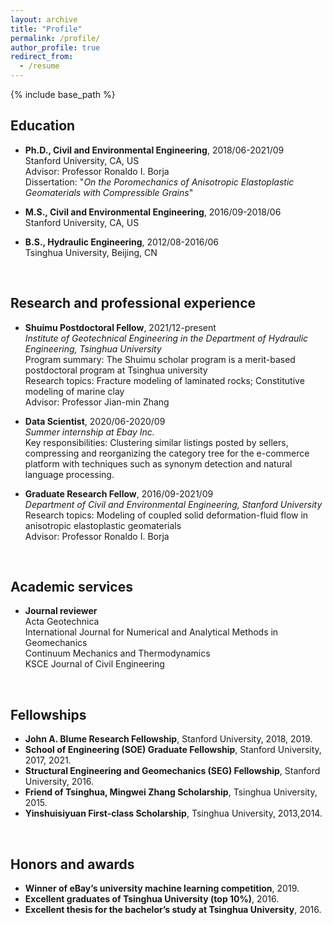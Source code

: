 ```yaml
---
layout: archive
title: "Profile"
permalink: /profile/
author_profile: true
redirect_from:
  - /resume
---
```


{% include base_path %}

## Education
* <b>Ph.D., Civil and Environmental Engineering</b>, 2018/06-2021/09   
  Stanford University, CA, US    
  Advisor: Professor Ronaldo I. Borja   
  Dissertation: "<i>On the Poromechanics of Anisotropic Elastoplastic Geomaterials with Compressible Grains</i>"  
  
* <b>M.S., Civil and Environmental Engineering</b>, 2016/09-2018/06   
  Stanford University, CA, US    
  
* <b>B.S., Hydraulic Engineering</b>, 2012/08-2016/06   
  Tsinghua University, Beijing, CN    
<br>

## Research and professional experience
* <b>Shuimu Postdoctoral Fellow</b>, 2021/12-present  
  <i>Institute of Geotechnical Engineering in the Department of Hydraulic Engineering, Tsinghua University</i>   
  Program summary: The Shuimu scholar program is a merit-based postdoctoral program at Tsinghua university  
  Research topics: Fracture modeling of laminated rocks; Constitutive modeling of marine clay  
  Advisor: Professor Jian-min Zhang

* <b>Data Scientist</b>, 2020/06-2020/09  
  <i>Summer internship at Ebay Inc.</i>  
  Key responsibilities: Clustering similar listings posted by sellers, compressing and reorganizing the category tree for the e-commerce platform with techniques such as synonym detection and natural language processing.

* <b>Graduate Research Fellow</b>, 2016/09-2021/09  
  <i>Department of Civil and Environmental Engineering, Stanford University</i>  
  Research topics: Modeling of coupled solid deformation-fluid flow in anisotropic elastoplastic geomaterials  
  Advisor: Professor Ronaldo I. Borja  
<br>    
  
## Academic services
* <b>Journal reviewer</b>  
  Acta Geotechnica  
  International Journal for Numerical and Analytical Methods in Geomechanics  
  Continuum Mechanics and Thermodynamics  
  KSCE Journal of Civil Engineering  
<br>

## Fellowships
* <b>John A. Blume Research Fellowship</b>, Stanford University, 2018, 2019.  
* <b>School of Engineering (SOE) Graduate Fellowship</b>, Stanford University, 2017, 2021.
* <b>Structural Engineering and Geomechanics (SEG) Fellowship</b>, Stanford University, 2016.
* <b>Friend of Tsinghua, Mingwei Zhang Scholarship</b>, Tsinghua University, 2015.
* <b>Yinshuisiyuan First-class Scholarship</b>, Tsinghua University, 2013,2014.  
<br>

## Honors and awards
* <b>Winner of eBay’s university machine learning competition</b>, 2019.
* <b>Excellent graduates of Tsinghua University (top 10%)</b>, 2016.
* <b>Excellent thesis for the bachelor’s study at Tsinghua University</b>, 2016.
